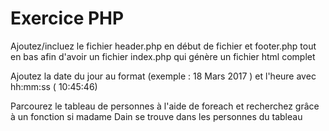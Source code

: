 # Exercice PHP

<!-- Exo 1 -->
Ajoutez/incluez le fichier header.php en début de fichier et footer.php tout en bas afin d'avoir un fichier index.php qui génère un fichier html complet  

<!-- Exo 2 -->  
Ajoutez la date du jour au format (exemple : 18 Mars 2017 ) et l'heure avec hh:mm:ss ( 10:45:46)  

<!-- Exo 3 -->  
Parcourez le tableau de personnes à l'aide de foreach et recherchez grâce à un fonction si madame Dain se trouve dans les personnes du tableau  
